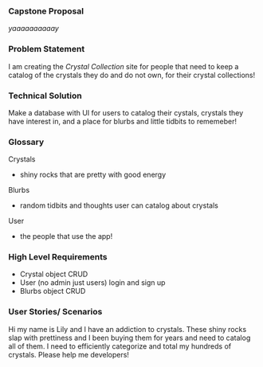### Capstone Proposal ### 

*yaaaaaaaaaay*

### Problem Statement

I am creating the *Crystal Collection* site for people that need to keep a catalog of the crystals they do and do not own, for their crystal collections!

### Technical Solution ###

Make a database with UI for users to catalog their cystals, crystals they have interest in, and a place for blurbs and little tidbits to rememeber!

### Glossary ###

Crystals 
- shiny rocks that are pretty with good energy

Blurbs 
- random tidbits and thoughts user can catalog about crystals

User 
- the people that use the app!

### High Level Requirements

- Crystal object CRUD
- User (no admin just users) login and sign up
- Blurbs object CRUD 

### User Stories/ Scenarios ###

Hi my name is Lily and I have an addiction to crystals. These shiny rocks slap with prettiness and I been buying them for years and need to catalog all of them. I need to efficiently categorize and total my hundreds of crystals. Please help me developers!